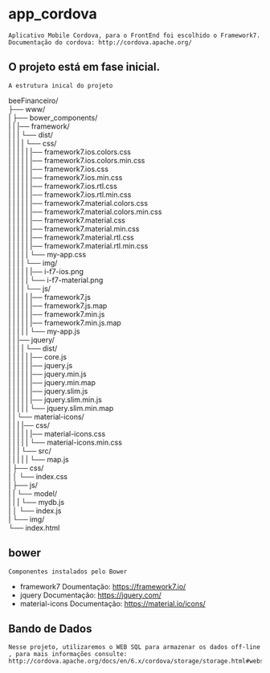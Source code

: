 # app_cordova

    Aplicativo Mobile Cordova, para o FrontEnd foi escolhido o Framework7.
    Documentação do cordova: http://cordova.apache.org/

## O projeto está em fase inicial.

    A estrutura inical do projeto

beeFinanceiro/<br>
├── www/<br>
| ├── bower_components/<br>
| | |── framework/<br>
| | | └── dist/<br>
| | | | └── css/<br>
| | | | | |── framework7.ios.colors.css<br>
| | | | | |── framework7.ios.colors.min.css<br>
| | | | | |── framework7.ios.css<br>
| | | | | |── framework7.ios.min.css<br>
| | | | | |── framework7.ios.rtl.css<br>
| | | | | |── framework7.ios.rtl.min.css<br>
| | | | | |── framework7.material.colors.css<br>
| | | | | |── framework7.material.colors.min.css<br>
| | | | | |── framework7.material.css<br>
| | | | | |── framework7.material.min.css<br>
| | | | | |── framework7.material.rtl.css<br>
| | | | | |── framework7.material.rtl.min.css<br>
| | | | | └── my-app.css<br>
| | | | └── img/<br>
| | | | | |── i-f7-ios.png<br>
| | | | | └── i-f7-material.png<br>
| | | | └── js/<br>
| | | | | |── framework7.js<br>
| | | | | |── framework7.js.map<br>
| | | | | |── framework7.min.js<br>
| | | | | |── framework7.min.js.map<br>
| | | | | └── my-app.js<br>
| | |── jquery/<br>
| | | | └── dist/<br>
| | | | | |── core.js<br>
| | | | | |── jquery.js<br>
| | | | | |── jquery.min.js<br>
| | | | | |── jquery.min.map<br>
| | | | | |── jquery.slim.js<br>
| | | | | |── jquery.slim.min.js<br>
| | | | | └── jquery.slim.min.map<br>
| | └── material-icons/<br>
| | | |── css/<br>
| | | | | |── material-icons.css<br>
| | | | | └── material-icons.min.css<br>
| | | └── src/<br>
| | | | | └── map.js<br>
| ├── css/<br>
| │ └── index.css<br>
| ├── js/<br>
| | └── model/<br>
| | | └── mydb.js<br>
| │ └── index.js<br>
| └── img/<br>
└── index.html<br>
    
## bower

    Componentes instalados pelo Bower
  * framework7 
        Doumentação: https://framework7.io/
  * jquery
        Documentação: https://jquery.com/
  * material-icons
        Documentação: https://material.io/icons/
        
## Bando de Dados

    Nesse projeto, utilizaremos o WEB SQL para armazenar os dados off-line , para mais informações consulte: http://cordova.apache.org/docs/en/6.x/cordova/storage/storage.html#websql
